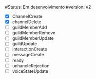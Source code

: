 #Status: Em desenvolvimento
#version: v2

- [x] ChannelCreate
- [x] channelDelete
- [ ]  guildMemberAdd
- [ ]  guildMemberRemove
- [ ]  guildMemberUpdate
- [ ]  guildUpdate
- [ ]  interactionCreate
- [ ]  messageCreate
- [ ]  ready
- [ ]  unhancleRejection
- [ ]  voiceStateUpdate